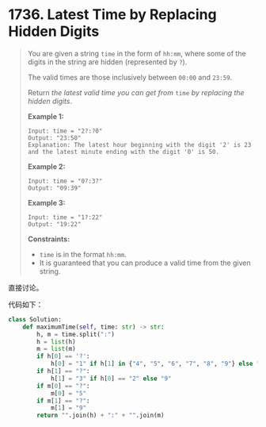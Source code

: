 # 1736. Latest Time by Replacing Hidden Digits

> You are given a string `time` in the form of `hh:mm`, where some of the digits in the string are hidden (represented by `?`).
>
> The valid times are those inclusively between `00:00` and `23:59`.
>
> Return *the latest valid time you can get from* `time` *by replacing the hidden* *digits*.
>
>  
>
> **Example 1:**
>
> ```
> Input: time = "2?:?0"
> Output: "23:50"
> Explanation: The latest hour beginning with the digit '2' is 23 and the latest minute ending with the digit '0' is 50.
> ```
>
> **Example 2:**
>
> ```
> Input: time = "0?:3?"
> Output: "09:39"
> ```
>
> **Example 3:**
>
> ```
> Input: time = "1?:22"
> Output: "19:22"
> ```
>
>  
>
> **Constraints:**
>
> - `time` is in the format `hh:mm`.
> - It is guaranteed that you can produce a valid time from the given string.

直接讨论。

代码如下：

```python
class Solution:
    def maximumTime(self, time: str) -> str:
        h, m = time.split(":")
        h = list(h)
        m = list(m)
        if h[0] == '?':
            h[0] = "1" if h[1] in {"4", "5", "6", "7", "8", "9"} else "2"
        if h[1] == "?":
            h[1] = "3" if h[0] == "2" else "9"
        if m[0] == "?":
            m[0] = "5"
        if m[1] == "?":
            m[1] = "9"
        return "".join(h) + ":" + "".join(m)
```

